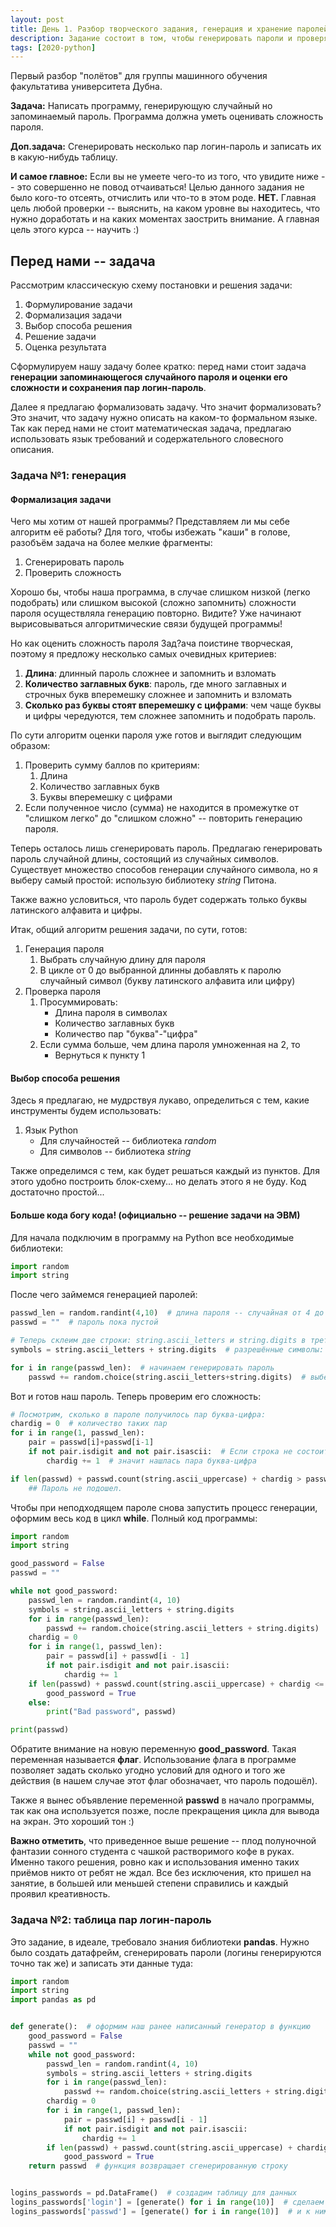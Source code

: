 ```yaml
---
layout: post
title: День 1. Разбор творческого задания, генерация и хранение паролей.
description: Задание состоит в том, чтобы генерировать пароли и проверять их надёжность. Сгенерировать много таких пар и сохранить в каком-то виде в таблицу.
tags: [2020-python]
---
```


Первый разбор "полётов" для группы машинного обучения факультатива университета Дубна.

**Задача:** Написать программу, генерирующую случайный но запоминаемый пароль. Программа должна уметь оценивать сложность пароля.

**Доп.задача:** Сгенерировать несколько пар логин-пароль и записать их в какую-нибудь таблицу.
<!--more-->

**И самое главное:**
Если вы не умеете чего-то из того, что увидите ниже -- это совершенно не повод отчаиваться! Целью данного задания не было кого-то отсеять, отчислить или что-то в этом роде. **НЕТ.** Главная цель любой проверки -- выяснить, на каком уровне вы находитесь, что нужно доработать и на каких моментах заострить внимание. А главная цель этого курса -- научить :)

## Перед нами -- задача
Рассмотрим классическую схему постановки и решения задачи:
1. Формулирование задачи
2. Формализация задачи
3. Выбор способа решения
4. Решение задачи
5. Оценка результата

Сформулируем нашу задачу более кратко: перед нами стоит задача
**генерации запоминающегося случайного пароля и оценки его сложности и сохранения пар логин-пароль**.

Далее я предлагаю формализовать задачу. Что значит формализовать? Это значит, что задачу нужно описать на каком-то формальном языке. Так как перед нами не стоит математическая задача, предлагаю использовать язык требований и содержательного словесного описания.

### Задача №1: генерация

#### Формализация задачи
Чего мы хотим от нашей программы? Представляем ли мы себе алгоритм её работы? Для того, чтобы избежать "каши" в голове, разобъём задача на более мелкие фрагменты:
1. Сгенерировать пароль
2. Проверить сложность

Хорошо бы, чтобы наша программа, в случае слишком низкой (легко подобрать) или слишком высокой (сложно запомнить) сложности пароля осуществляла генерацию повторно. Видите? Уже начинают вырисовываться алгоритмические связи будущей программы!

Но как оценить сложность пароля Зад?ача поистине творческая, поэтому я предложу несколько самых очевидных критериев:
1. **Длина**: длинный пароль сложнее и запомнить и взломать
2. **Количество заглавных букв**: пароль, где много заглавных и строчных букв вперемешку сложнее и запомнить и взломать
3. **Сколько раз буквы стоят вперемешку с цифрами**: чем чаще буквы и цифры чередуются, тем сложнее запомнить и подобрать пароль.

По сути алгоритм оценки пароля уже готов и выглядит следующим образом:
1. Проверить сумму баллов по критериям:
    1. Длина
    2. Количество заглавных букв
    3. Буквы вперемешку с цифрами
2. Если полученное число (сумма) не находится в промежутке от "слишком легко" до "слишком сложно" -- повторить генерацию пароля.

Теперь осталось лишь сгенерировать пароль. Предлагаю генерировать пароль случайной длины, состоящий из случайных символов. Существует множество способов генерации случайного символа, но я выберу самый простой: использую библиотеку _string_ Питона.

Также важно условиться, что пароль будет содержать только буквы латинского алфавита и цифры.

Итак, общий алгоритм решения задачи, по сути, готов:
1. Генерация пароля
    1. Выбрать случайную длину для пароля
    2. В цикле от 0 до выбранной длинны добавлять к паролю случайный символ (букву латинского алфавита или цифру)
2. Проверка пароля
    1. Просуммировать:
        * Длина пароля в символах
        * Количество заглавных букв
        * Количество пар "буква"-"цифра"
    2. Если сумма больше, чем длина пароля умноженная на 2, то
        * Вернуться к пункту 1

#### Выбор способа решения
Здесь я предлагаю, не мудрствуя лукаво, определиться с тем, какие инструменты будем использовать:
1. Язык Python
    * Для случайностей -- библиотека _random_
    * Для символов -- библиотека  _string_

Также определимся с тем, как будет решаться каждый из пунктов. Для этого удобно построить блок-схему... но делать этого я не буду. Код достаточно простой...

#### Больше кода богу кода! (официально -- решение задачи на ЭВМ)
Для начала подключим в программу на Python все необходимые библиотеки:
```python
import random
import string
```

После чего займемся генерацией паролей:
```python
passwd_len = random.randint(4,10)  # длина пароля -- случайная от 4 до 10
passwd = ""  # пароль пока пустой

# Теперь склеим две строки: string.ascii_letters и string.digits в третью:
symbols = string.ascii_letters + string.digits  # разрешённые символы: буквы и цифры

for i in range(passwd_len):  # начинаем генерировать пароль
    passwd += random.choice(string.ascii_letters+string.digits)  # выберем случайный символ и добавим к паролю
```

Вот и готов наш пароль. Теперь проверим его сложность:
```python
# Посмотрим, сколько в пароле получилось пар буква-цифра:
chardig = 0  # количество таких пар
for i in range(1, passwd_len):
    pair = passwd[i]+passwd[i-1]
    if not pair.isdigit and not pair.isascii:  # Если строка не состоит только из цифр и не состоит только из букв
        chardig += 1  # значит нашлась пара буква-цифра

if len(passwd) + passwd.count(string.ascii_uppercase) + chardig > passwd_len*2:
    ## Пароль не подошел.
```

Чтобы при неподходящем пароле снова запустить процесс генерации, оформим весь код в цикл **while**. Полный код программы:
```python
import random
import string

good_password = False
passwd = ""

while not good_password:
    passwd_len = random.randint(4, 10)
    symbols = string.ascii_letters + string.digits
    for i in range(passwd_len):
        passwd += random.choice(string.ascii_letters + string.digits)
    chardig = 0
    for i in range(1, passwd_len):
        pair = passwd[i] + passwd[i - 1]
        if not pair.isdigit and not pair.isascii:
            chardig += 1
    if len(passwd) + passwd.count(string.ascii_uppercase) + chardig <= passwd_len * 2:
        good_password = True
    else:
        print("Bad password", passwd)

print(passwd)
```

Обратите внимание на новую переменную **good_password**. Такая переменная называется **флаг**. Использование флага в программе позволяет задать сколько угодно условий для одного и того же действия (в нашем случае этот флаг обозначает, что пароль подошёл).

Также я вынес объявление переменной **passwd** в начало программы, так как она используется позже, после прекращения цикла для вывода на экран. Это хороший тон :)

**Важно отметить**, что приведенное выше решение -- плод полуночной фантазии сонного студента с чашкой растворимого кофе в руках. Именно такого решения, ровно как и использования именно таких приёмов никто от ребят не ждал. Все без исключения, кто пришел на занятие, в большей или меньшей степени справились и каждый проявил креативность.

### Задача №2: таблица пар логин-пароль
Это задание, в идеале, требовало знания библиотеки **pandas**. Нужно было создать датафрейм, сгенерировать пароли (логины генерируются точно так же) и записать эти данные туда:
```python
import random
import string
import pandas as pd


def generate():  # оформим наш ранее написанный генератор в функцию
    good_password = False
    passwd = ""
    while not good_password:
        passwd_len = random.randint(4, 10)
        symbols = string.ascii_letters + string.digits
        for i in range(passwd_len):
            passwd += random.choice(string.ascii_letters + string.digits)
        chardig = 0
        for i in range(1, passwd_len):
            pair = passwd[i] + passwd[i - 1]
            if not pair.isdigit and not pair.isascii:
                chardig += 1
        if len(passwd) + passwd.count(string.ascii_uppercase) + chardig <= passwd_len * 2:
            good_password = True
    return passwd  # функция возвращает сгенерированную строку


logins_passwords = pd.DataFrame()  # создадим таблицу для данных
logins_passwords['login'] = [generate() for i in range(10)]  # сделаем 10 логинов
logins_passwords['passwd'] = [generate() for i in range(10)]  # и к ним 10 паролей
```